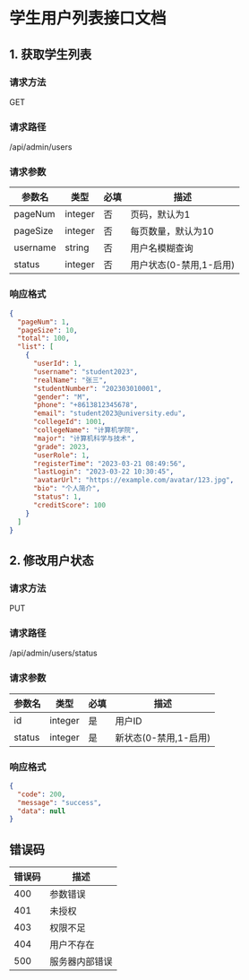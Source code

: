 # 学生用户列表接口文档

## 1. 获取学生列表
### 请求方法
GET

### 请求路径
/api/admin/users

### 请求参数
| 参数名 | 类型 | 必填 | 描述 |
|--------|------|------|------|
| pageNum | integer | 否 | 页码，默认为1 |
| pageSize | integer | 否 | 每页数量，默认为10 |
| username | string | 否 | 用户名模糊查询 |
| status | integer | 否 | 用户状态(0-禁用,1-启用) |

### 响应格式
```json
{
  "pageNum": 1,
  "pageSize": 10,
  "total": 100,
  "list": [
    {
      "userId": 1,
      "username": "student2023",
      "realName": "张三",
      "studentNumber": "202303010001",
      "gender": "M",
      "phone": "+8613812345678",
      "email": "student2023@university.edu",
      "collegeId": 1001,
      "collegeName": "计算机学院",
      "major": "计算机科学与技术",
      "grade": 2023,
      "userRole": 1,
      "registerTime": "2023-03-21 08:49:56",
      "lastLogin": "2023-03-22 10:30:45",
      "avatarUrl": "https://example.com/avatar/123.jpg",
      "bio": "个人简介",
      "status": 1,
      "creditScore": 100
    }
  ]
}
```

## 2. 修改用户状态
### 请求方法
PUT

### 请求路径
/api/admin/users/status

### 请求参数
| 参数名 | 类型 | 必填 | 描述 |
|--------|------|------|------|
| id | integer | 是 | 用户ID |
| status | integer | 是 | 新状态(0-禁用,1-启用) |

### 响应格式
```json
{
  "code": 200,
  "message": "success",
  "data": null
}
```

## 错误码
| 错误码 | 描述 |
|--------|------|
| 400 | 参数错误 |
| 401 | 未授权 |
| 403 | 权限不足 |
| 404 | 用户不存在 |
| 500 | 服务器内部错误 |